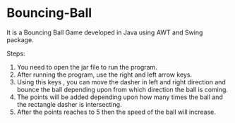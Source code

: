 # Bouncing-Ball
It is a Bouncing Ball Game developed in Java using AWT and Swing package.

Steps:
1) You need to open the jar file to run the program.
2) After running the program, use the right and left arrow keys.
3) Using this keys , you can move the dasher in left and right direction and bounce the ball depending upon from 
which direction the ball is coming.
4) The points will be added depending upon how many times the ball and the rectangle dasher is intersecting.
5) After the points reaches to 5 then the speed of the ball will increase.
